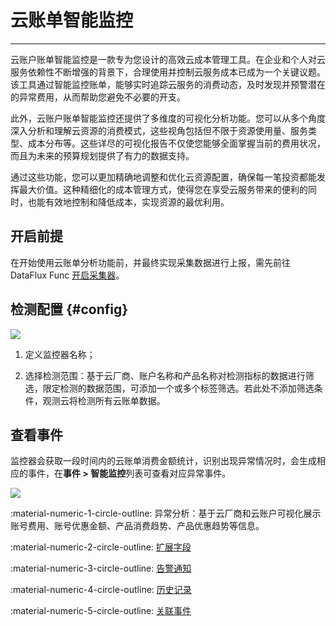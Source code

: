 # 云账单智能监控
---

云账户账单智能监控是一款专为您设计的高效云成本管理工具。在企业和个人对云服务依赖性不断增强的背景下，合理使用并控制云服务成本已成为一个关键议题。该工具通过智能监控账单，能够实时追踪云服务的消费动态，及时发现并预警潜在的异常费用，从而帮助您避免不必要的开支。

此外，云账户账单智能监控还提供了多维度的可视化分析功能。您可以从多个角度深入分析和理解云资源的消费模式，这些视角包括但不限于资源使用量、服务类型、成本分布等。这些详尽的可视化报告不仅使您能够全面掌握当前的费用状况，而且为未来的预算规划提供了有力的数据支持。

通过这些功能，您可以更加精确地调整和优化云资源配置，确保每一笔投资都能发挥最大价值。这种精细化的成本管理方式，使得您在享受云服务带来的便利的同时，也能有效地控制和降低成本，实现资源的最优利用。


## 开启前提

在开始使用云账单分析功能前，并最终实现采集数据进行上报，需先前往 DataFlux Func [开启采集器](../../cloud-billing/index.md#precondition)。

## 检测配置 {#config}

![](../img/bill-intelligent-detection.png)

1. 定义监控器名称；

2. 选择检测范围：基于云厂商、账户名称和产品名称对检测指标的数据进行筛选，限定检测的数据范围，可添加一个或多个标签筛选。若此处不添加筛选条件，观测云将检测所有云账单数据。


## 查看事件

监控器会获取一段时间内的云账单消费金额统计，识别出现异常情况时，会生成相应的事件，在**事件 > 智能监控**列表可查看对应异常事件。

![](../img/bill-intelligent-detection-1.png)


:material-numeric-1-circle-outline: 异常分析：基于云厂商和云账户可视化展示账号费用、账号优惠金额、产品消费趋势、产品优惠趋势等信息。

:material-numeric-2-circle-outline: [扩展字段](../../events/event-explorer/event-details.md#extension)

:material-numeric-3-circle-outline: [告警通知](../../events/event-explorer/event-details.md#alarm)

:material-numeric-4-circle-outline: [历史记录](../../events/event-explorer/event-details.md#history)

:material-numeric-5-circle-outline: [关联事件](../../events/event-explorer/event-details.md#relevance)

